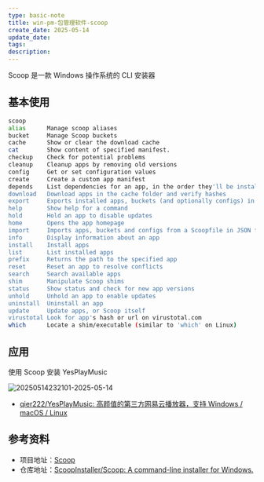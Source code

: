 ```yaml
---
type: basic-note
title: win-pm-包管理软件-scoop
create_date: 2025-05-14
update_date:
tags:
description:
---
```


Scoop 是一款 Windows 操作系统的 CLI 安装器

## 基本使用



```sh
scoop
alias      Manage scoop aliases 
bucket     Manage Scoop buckets
cache      Show or clear the download cache
cat        Show content of specified manifest.
checkup    Check for potential problems
cleanup    Cleanup apps by removing old versions
config     Get or set configuration values
create     Create a custom app manifest
depends    List dependencies for an app, in the order they'll be installed
download   Download apps in the cache folder and verify hashes
export     Exports installed apps, buckets (and optionally configs) in JSON format
help       Show help for a command
hold       Hold an app to disable updates
home       Opens the app homepage
import     Imports apps, buckets and configs from a Scoopfile in JSON format
info       Display information about an app
install    Install apps
list       List installed apps
prefix     Returns the path to the specified app
reset      Reset an app to resolve conflicts
search     Search available apps
shim       Manipulate Scoop shims
status     Show status and check for new app versions
unhold     Unhold an app to enable updates
uninstall  Uninstall an app
update     Update apps, or Scoop itself
virustotal Look for app's hash or url on virustotal.com
which      Locate a shim/executable (similar to 'which' on Linux)
```

## 应用

使用 Scoop 安装 YesPlayMusic

![20250514232101-2025-05-14](https://assets-1302294329.cos.ap-shanghai.myqcloud.com/2025/md/20250514232101-2025-05-14.png)

- [qier222/YesPlayMusic: 高颜值的第三方网易云播放器，支持 Windows / macOS / Linux](https://github.com/qier222/YesPlayMusic?tab=readme-ov-file#%EF%B8%8F-%E5%AE%89%E8%A3%85)

## 参考资料

- 项目地址：[Scoop](https://scoop.sh/)
- 仓库地址：[ScoopInstaller/Scoop: A command-line installer for Windows.](https://github.com/ScoopInstaller/Scoop)
